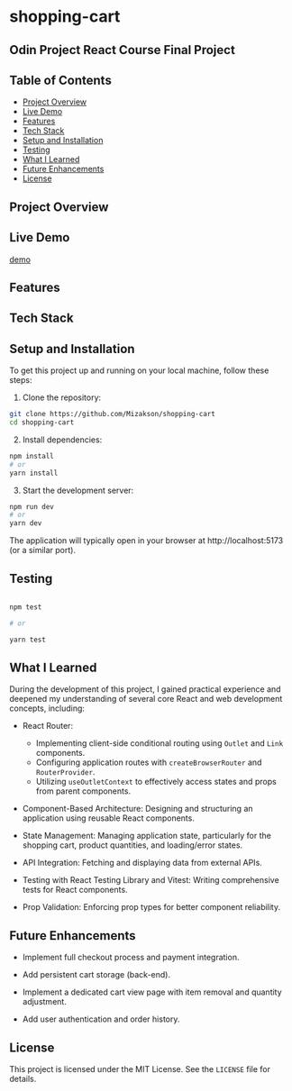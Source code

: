# shopping-cart

## Odin Project React Course Final Project

## Table of Contents
* [Project Overview](#project-overview)
* [Live Demo](#live-demo)
* [Features](#features)
* [Tech Stack](#tech-stack)
* [Setup and Installation](#setup-and-installation)
* [Testing](#testing)
* [What I Learned](#what-i-learned)
* [Future Enhancements](#future-enhancements)
* [License](#license)

## Project Overview

## Live Demo
[demo](https://mizakson-shopping-cart.netlify.app/)

## Features

## Tech Stack

## Setup and Installation

To get this project up and running on your local machine, follow these steps:

1. Clone the repository:

``` bash
git clone https://github.com/Mizakson/shopping-cart
cd shopping-cart
```


2. Install dependencies:
``` bash 
npm install
# or
yarn install
```


3. Start the development server:

```bash 
npm run dev
# or
yarn dev
```

The application will typically open in your browser at http://localhost:5173 (or a similar port).

## Testing

``` bash

npm test

# or

yarn test

```

## What I Learned
During the development of this project, I gained practical experience and deepened my understanding of several core React and web development concepts, including:

* React Router:
    * Implementing client-side conditional routing using `Outlet` and `Link` components.
    * Configuring application routes with `createBrowserRouter` and `RouterProvider`.
    * Utilizing `useOutletContext` to effectively access states and props from parent components.

* Component-Based Architecture: Designing and structuring an application using reusable React components.

* State Management: Managing application state, particularly for the shopping cart, product quantities, and loading/error states.

* API Integration: Fetching and displaying data from external APIs.

* Testing with React Testing Library and Vitest: Writing comprehensive tests for React components.

* Prop Validation: Enforcing prop types for better component reliability.

## Future Enhancements
* Implement full checkout process and payment integration.

* Add persistent cart storage (back-end).

* Implement a dedicated cart view page with item removal and quantity adjustment.

* Add user authentication and order history.

## License
This project is licensed under the MIT License. See the `LICENSE` file for details.

